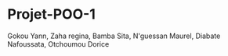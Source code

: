 # Projet-POO-1
Gokou Yann, Zaha regina, Bamba Sita, N'guessan Maurel, Diabate Nafoussata, Otchoumou Dorice
